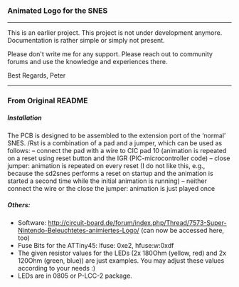 ### Animated Logo for the SNES
---

This is an earlier project. This project is not under development anymore. Documentation is rather simple or simply not present.

Please don't write me for any support. Please reach out to community forums and use the knowledge and experiences there.

Best Regards, Peter

---

### From Original README

##### Installation

The PCB is designed to be assembled to the extension port of the ‘normal’ SNES.
/Rst is a combination of a pad and a jumper, which can be used as follows:
– connect the pad with a wire to CIC pad 10 (animation is repeated on a reset using reset button and the IGR (PIC-microcontroller code)
– close jumper: animation is repeated on every reset (I do not like this, e.g., because the sd2snes performs a reset on startup and the animation is started a second time while the initial animation is running)
– neither connect the wire or the close the jumper: animation is just played once

##### Others:

- Software: http://circuit-board.de/forum/index.php/Thread/7573-Super-Nintendo-Beleuchtetes-animiertes-Logo/ (can now be accessed here, too)
- Fuse Bits for the ATTiny45: lfuse: 0xe2, hfuse:w:0xdf
- The given resistor values for the LEDs (2x 180Ohm (yellow, red) and 2x 120Ohm (green, blue)) are just examples. You may adjust these values according to your needs :)
- LEDs are in 0805 or P-LCC-2 package.
